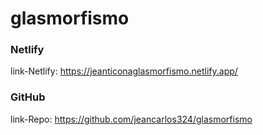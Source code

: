 # glasmorfismo
### Netlify
link-Netlify: https://jeanticonaglasmorfismo.netlify.app/
### GitHub
link-Repo: https://github.com/jeancarlos324/glasmorfismo

